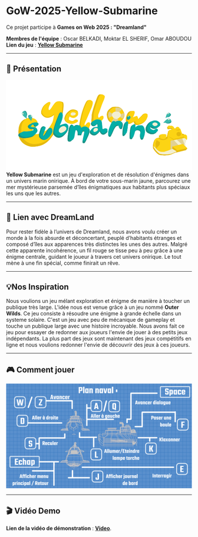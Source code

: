 # GoW-2025-Yellow-Submarine
Ce projet participe à **Games on Web 2025 : "Dreamland"**

**Membres de l'équipe** : Oscar BELKADI, Moktar EL SHERIF, Omar ABOUDOU  
**Lien du jeu** : **[Yellow Submarine](https://moktarels.github.io/YellowSubmarine/)**

---
## 📖 Présentation
![logo.png](yellow_submarine/public/logo.png)
**Yellow Submarine** est un jeu d'exploration et de résolution d'énigmes dans un univers marin onirique. 
À bord de votre sous-marin jaune, parcourez une mer mystérieuse parsemée d’îles énigmatiques aux habitants plus spéciaux les uns que les autres.

---
## 🛞 Lien avec DreamLand
Pour rester fidèle à l’univers de Dreamland, nous avons voulu créer un monde à la fois absurde et déconcertant, peuplé d’habitants étranges et composé d’îles aux apparences très distinctes les unes des autres. 
Malgré cette apparente incohérence, un fil rouge se tisse peu à peu grâce à une énigme centrale, guidant le joueur à travers cet univers onirique. Le tout mène à une fin spécial, comme finirait un rêve.

---
## 💡Nos Inspiration 
Nous voulions un jeu mélant exploration et énigme de manière à toucher un publique très large.
L'idée nous est venue grâce à un jeu nommé **Outer Wilds**. Ce jeu consiste à résoudre une énigme à grande échelle dans un systeme solaire.
C'est un jeu avec peu de mécanique de gameplay et touche un publique large avec une histoire incroyable. Nous avons fait ce jeu pour essayer de redonner aux joueurs
l'envie de jouer à des petits jeux indépendants. La plus part des jeux sont maintenant des jeux compétitifs en ligne et nous voulions redonner l'envie de découvrir des jeux à ces joueurs.


---
## 🎮 Comment jouer

![how-to-play.png](yellow_submarine/public/ui/how-to-play.png)

---
## 🎬 Vidéo Demo
**Lien de la vidéo de démonstration** : **[Video](https://www.youtube.com/watch?v=wBYCATtGSws)**.


